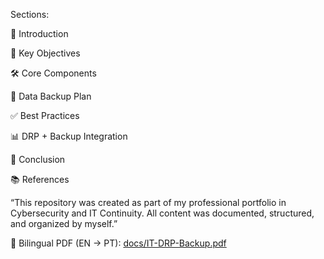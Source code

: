 Sections:

📌 Introduction

🔑 Key Objectives

🛠️ Core Components

💾 Data Backup Plan

✅ Best Practices

📊 DRP + Backup Integration

📌 Conclusion

📚 References

“This repository was created as part of my professional portfolio in Cybersecurity and IT Continuity. All content was documented, structured, and organized by myself.”

📄 Bilingual PDF (EN → PT): [docs/IT-DRP-Backup.pdf](docs/IT-DRP-Backup.pdf)
